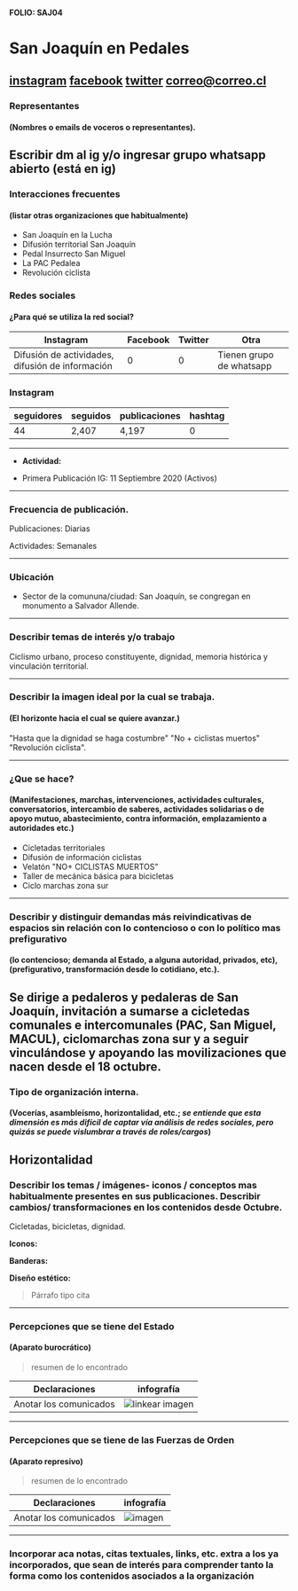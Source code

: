 #### FOLIO: SAJ04
# San Joaquín en Pedales

[instagram](https://www.instagram.com/sanjoaquinenpedales/)
[facebook]()
[twitter]()
<correo@correo.cl>
---

### Representantes
#### (Nombres o emails de voceros o representantes).
Escribir dm al ig y/o ingresar grupo whatsapp abierto (está en ig)
---
### Interacciones frecuentes
#### (listar otras organizaciones que habitualmente)
* San Joaquín en la Lucha
* Difusión territorial San Joaquín 
* Pedal Insurrecto San Miguel
* La PAC Pedalea
* Revolución ciclista


### Redes sociales
#### ¿Para qué se utiliza la red social?
| Instagram | Facebook | Twitter | Otra 
|---|---|---|---|
|Difusión de actividades, difusión de información|0|0| Tienen grupo de whatsapp|

### **Instagram**
| seguidores | seguidos | publicaciones | hashtag 
|---|---|---|---|
|44|2,407|4,197| 0

---

* **Actividad:**   

* Primera Publicación IG: 11 Septiembre 2020 (Activos)

---
### Frecuencia de publicación.

Publicaciones: Diarias

Actividades: Semanales

---
### Ubicación
* Sector de la comununa/ciudad: San Joaquín, se congregan en monumento a Salvador Allende. 

---
### Describir temas de interés y/o trabajo
Ciclismo urbano, proceso constituyente, dignidad, memoria histórica y vinculación territorial.

---
### Describir la imagen ideal por la cual se trabaja.
#### (El horizonte hacia el cual se quiere avanzar.)
"Hasta que la dignidad se haga costumbre" "No + ciclistas muertos" "Revolución ciclista". 

---
### ¿Que se hace?
#### (Manifestaciones, marchas, intervenciones, actividades culturales, conversatorios, intercambio de saberes, actividades solidarias o de apoyo mutuo, abastecimiento, contra información, emplazamiento a autoridades etc.)
* Cicletadas territoriales 
* Difusión de información ciclistas
* Velatón "NO+ CICLISTAS MUERTOS"
* Taller de mecánica básica para bicicletas
* Ciclo marchas zona sur
---
### Describir y distinguir demandas más reivindicativas de espacios sin relación con lo contencioso o con lo político mas prefigurativo
#### (lo contencioso; demanda al Estado, a alguna autoridad, privados, etc), (prefigurativo, transformación desde lo cotidiano, etc.).
Se dirige a pedaleros y pedaleras de San Joaquín, invitación a sumarse a cicletedas comunales e intercomunales (PAC, San Miguel, MACUL), ciclomarchas zona sur y a seguir vinculándose y apoyando las movilizaciones que nacen desde el 18 octubre. 
---
### Tipo de organización interna.
#### (Vocerías, asambleísmo, horizontalidad, etc.; *se entiende que esta dimensión es más difícil de captar vía análisis de redes sociales, pero quizás se puede vislumbrar a través de roles/cargos*)
Horizontalidad
---
### Describir los temas / imágenes- iconos / conceptos mas habitualmente presentes en sus publicaciones. Describir cambios/ transformaciones en los contenidos desde Octubre.
Cicletadas, bicicletas, dignidad. 

**Iconos:**

**Banderas:**

**Diseño estético:**

> Párrafo tipo cita 

---
### Percepciones que se tiene del Estado
#### (Aparato burocrático)
> resumen de lo encontrado

| Declaraciones | infografía | 
|---|---|
|Anotar los comunicados | ![linkear imagen]() |

---
### Percepciones que se tiene de las Fuerzas de Orden
#### (Aparato represivo)
> resumen de lo encontrado

| Declaraciones | infografía | 
|---|---|
|Anotar los comunicados | ![imagen]() |


---
### Incorporar aca notas, citas textuales, links, etc. extra a los ya incorporados, que sean de interés para comprender tanto la forma como los contenidos asociados a la organización